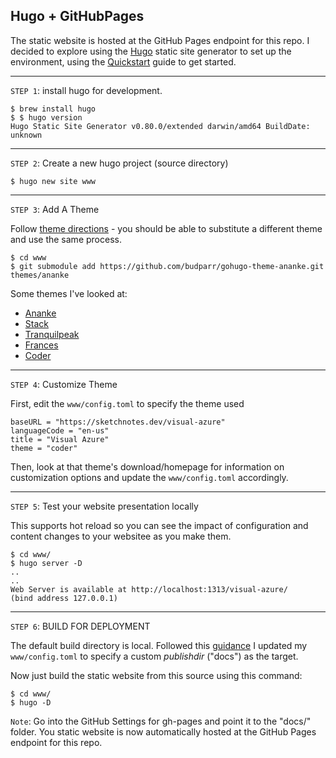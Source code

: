## Hugo + GitHubPages

The static website is hosted at the GitHub Pages endpoint for this repo. I decided to explore using the [Hugo](https://gohugo.io) static site generator to set up the environment, using the [Quickstart](https://gohugo.io/getting-started/quick-start/) guide to get started.

---


`STEP 1`:  install hugo for development.

```
$ brew install hugo
$ $ hugo version
Hugo Static Site Generator v0.80.0/extended darwin/amd64 BuildDate: unknown
```
---

`STEP 2`: Create a new hugo project (source directory)

```
$ hugo new site www
```

---


`STEP 3`: Add A Theme

Follow [theme directions](https://themes.gohugo.io/hugo-frances-theme/) - you should be able to substitute a different theme and use the same process.

```
$ cd www
$ git submodule add https://github.com/budparr/gohugo-theme-ananke.git themes/ananke
```

Some themes I've looked at:
 * [Ananke](https://github.com/budparr/gohugo-theme-ananke.git)
 * [Stack](https://github.com/CaiJimmy/hugo-theme-stack)
 * [Tranquilpeak](https://github.com/kakawait/hugo-tranquilpeak-theme.git)
 * [Frances](https://github.com/mcrwfrd/hugo-frances-theme.git)
 * [Coder](https://github.com/luizdepra/hugo-coder.git)

---

`STEP 4`: Customize Theme

First, edit the `www/config.toml` to specify the theme used

```
baseURL = "https://sketchnotes.dev/visual-azure"
languageCode = "en-us"
title = "Visual Azure"
theme = "coder"
```

Then, look at that theme's download/homepage for information on customization options and update the `www/config.toml` accordingly. 

---

`STEP 5`: Test your website presentation locally

This supports hot reload so you can see the impact of configuration and content changes to your websitee as you make them.

```
$ cd www/
$ hugo server -D
..
..
Web Server is available at http://localhost:1313/visual-azure/ 
(bind address 127.0.0.1)
```

---
`STEP 6`: BUILD FOR DEPLOYMENT

The default build directory is local.
Followed this [guidance](https://gohugo.io/getting-started/quick-start/) I updated my `www/config.toml` to specify a custom _publishdir_ ("docs") as the target.

Now just build the static website from this source using this command:

```
$ cd www/
$ hugo -D
```
 
`Note`: Go into the GitHub Settings for gh-pages and point it to the "docs/" folder. You static website is now automatically hosted at the GitHub Pages endpoint for this repo.



